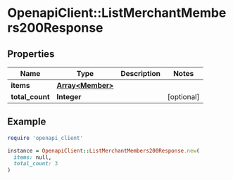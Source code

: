 # OpenapiClient::ListMerchantMembers200Response

## Properties

| Name | Type | Description | Notes |
| ---- | ---- | ----------- | ----- |
| **items** | [**Array&lt;Member&gt;**](Member.md) |  |  |
| **total_count** | **Integer** |  | [optional] |

## Example

```ruby
require 'openapi_client'

instance = OpenapiClient::ListMerchantMembers200Response.new(
  items: null,
  total_count: 3
)
```

